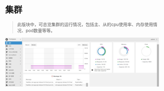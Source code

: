 # 集群

> 此版块中，可总览集群的运行情况，包括主、从的cpu使用率、内存使用情况、pod数量等等。

![Dingtalk_20210106164323](../cluster/images/Dingtalk_20210106164323.jpg)